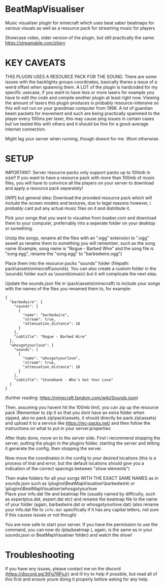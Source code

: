 # BeatMapVisualiser

Music visualiser *plugin* for minecraft which uses beat saber beatmaps for various visuals as well as a resource pack for streaming music for players

Showcase video, older version of the plugin, but still practically the same: https://streamable.com/zljpry

# KEY CAVEATS

THIS PLUGIN USES A RESOURCE PACK FOR THE SOUND. There are some issues with the backlights groups coordinates, basically theres a issue of a weird offset when spawning them. A LOT of the plugin is hardcoded for my specific usecase, if you want to have less or more lasers for example you have to edit the code and compile another plugin at least right now. Viewing the amount of lasers this plugin produces is probably resource-intensive so this will not run on your grandmas computer from 1998. A lot of guardian beam packets for movement and such are being practically spammed to the player every 100ms per laser, this may cause ping issues in certain cases but ive tested this with others and it should be fine for a good-average internet connection.

Might lag your server when running, though doesnt for me. Wont otherwise. 

# SETUP


IMPORTANT: Server resource packs only support packs up to 100mb in size!! If you want to have a resource pack with more than 100mb of music files, you will have to convince all the players on your server to download and apply a resource pack seperately!

[WIP] but general idea:
Download the provided resource pack which will include the screen models and textures, due to legal reasons however, i *probably* cant put any actual music files on it and distribute it.

Pick your songs that you want to visualise from bsaber.com and download them to your computer, preferrably into a seperate folder on your desktop or something.

Unzip the songs, rename all the files with an ".egg" extension to ".ogg" aswell as rename them to something you will remember, such as the song name (Example, song name is "Rogue - Barbed Wire" and the song file is "song.egg", rename the "song.egg" to "barbedwire.ogg")

Place them into the resource packs "sounds" folder (filepath: pack\assets\minecraft\sounds). You can also create a custom folder in the \sounds\ folder such as \sounds\music\ but it will complicate the next step.

Update the sounds.json file in \pack\assets\minecraft\ to include your songs with the names of the files you renamed them to, for example:

```
{
  "barbedwire": {
    "sounds": [
      {
        "name": "barbedwire",
        "stream": true,
        "attenuation_distance": 16
      }
    ],
    "subtitle": "Rogue - Barbed Wire"
  },
  "whosgotyourlove": {
    "sounds": [
      {
        "name": "whosgotyourlove",
        "stream": true,
        "attenuation_distance": 16
      }
    ],
    "subtitle": "Stonebank - Who's Got Your Love"
  } 
}
```
(further reading: https://minecraft.fandom.com/wiki/Sounds.json)

Then, assuming you havent hit the 100mb limit, you can zip up the resource pack (Remember to zip it so that you dont have an extra folder when zipped, aka no pack.zip\pack\assets\, it should directly be pack.zip\assets\) and upload it to a service like https://mc-packs.net/ and then follow the instructions on what to put in your server.properties

After thats done, move on to the server side. First i recommend stopping the server, putting the plugin in the plugins folder, starting the server and letting it generate the config, then stopping the server.

Now move the coordinates in the config to your desired locations (this is a process of trial and error, but the default locations should give you a indication of the correct spacings between "show elements")

Then make folders for all your songs WITH THE EXACT SAME NAMES as in sounds.json such as \plugins\BeatMapVisualiser\barbedwire\ or \plugins\BeatMapVisualiser\whosgotyourlove\
Place your info.dat file and beatmap file (usually named by difficulty, such as expertplus.dat, expert.dat etc) and rename the beatmap file to the name of your folder (again, barbedwire.dat or whosgotyourlove.dat)
(also rename your info.dat file to ``info.dat`` specifically if it has any capital letters, not sure if this causes issues or not though)

You are now safe to start your server. If you have the permission to use the command, you can now do /playbeatmap <songname> (<songname>, again, is the same as in your sounds.json or BeatMapVisualiser folder) and watch the show!

# Troubleshooting

If you have any issues, please contact me on the discord (https://discord.gg/3tFg7RPvJr) and ill try to help if possible, but read all of this first and ensure youre doing it properly before asking for any help.
